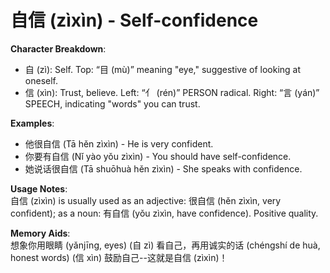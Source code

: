 # **自信 (zìxìn) - Self-confidence**

**Character Breakdown**:  
- 自 (zì): Self. Top: “目 (mù)” meaning "eye," suggestive of looking at oneself.  
- 信 (xìn): Trust, believe. Left: “亻 (rén)” PERSON radical. Right: “言 (yán)” SPEECH, indicating "words" you can trust.

**Examples**:  
- 他很自信 (Tā hěn zìxìn) - He is very confident.  
- 你要有自信 (Nǐ yào yǒu zìxìn) - You should have self-confidence.  
- 她说话很自信 (Tā shuōhuà hěn zìxìn) - She speaks with confidence.

**Usage Notes**:  
自信 (zìxìn) is usually used as an adjective: 很自信 (hěn zìxìn, very confident); as a noun: 有自信 (yǒu zìxìn, have confidence). Positive quality.

**Memory Aids**:  
想象你用眼睛 (yǎnjīng, eyes) (自 zì) 看自己，再用诚实的话 (chéngshí de huà, honest words) (信 xìn) 鼓励自己--这就是自信 (zìxìn)！